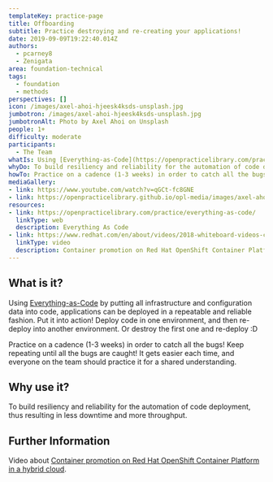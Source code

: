 ```yaml
---
templateKey: practice-page
title: Offboarding
subtitle: Practice destroying and re-creating your applications!
date: 2019-09-09T19:22:40.014Z
authors:
  - pcarney8
  - Zenigata
area: foundation-technical
tags:
  - foundation
  - methods
perspectives: []
icon: /images/axel-ahoi-hjeesk4ksds-unsplash.jpg
jumbotron: /images/axel-ahoi-hjeesk4ksds-unsplash.jpg
jumbotronAlt: Photo by Axel Ahoi on Unsplash
people: 1+
difficulty: moderate
participants:
  - The Team
whatIs: Using [Everything-as-Code](https://openpracticelibrary.com/practice/everything-as-code/) by putting all infrastructure and configuration data into code, applications can be deployed in a repeatable and reliable fashion. Put it into action! Deploy code in one environment, and then re-deploy into another environment.  Or destroy the first one and re-deploy :D
whyDo: To build resiliency and reliability for the automation of code deployment, thus resulting in less downtime and more throughput.
howTo: Practice on a cadence (1-3 weeks) in order to catch all the bugs! Keep repeating until all the bugs are caught! It gets easier each time, and everyone on the team should practice it for a shared understanding.
mediaGallery:
- link: https://www.youtube.com/watch?v=qGCt-fc8GNE
- link: https://openpracticelibrary.github.io/opl-media/images/axel-ahoi-hjeesk4ksds-unsplash.jpg
resources:
- link: https://openpracticelibrary.com/practice/everything-as-code/
  linkType: web
  description: Everything As Code
- link: https://www.redhat.com/en/about/videos/2018-whiteboard-videos-container-promotion-red-hat-openShift-oontainer-platform
  linkType: video
  description: Container promotion on Red Hat OpenShift Container Platform in a hybrid cloud
---
```

## What is it?

Using [Everything-as-Code](https://openpracticelibrary.com/practice/everything-as-code/) by putting all infrastructure and configuration data into code, applications can be deployed in a repeatable and reliable fashion. Put it into action! Deploy code in one environment, and then re-deploy into another environment.  Or destroy the first one and re-deploy :D

Practice on a cadence (1-3 weeks) in order to catch all the bugs! Keep repeating until all the bugs are caught! It gets easier each time, and everyone on the team should practice it for a shared understanding.

## Why use it?

To build resiliency and reliability for the automation of code deployment, thus resulting in less downtime and more throughput.

## Further Information

Video about [Container promotion on Red Hat OpenShift Container Platform in a hybrid cloud](https://www.redhat.com/en/about/videos/2018-whiteboard-videos-container-promotion-red-hat-openShift-oontainer-platform).
